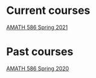 # Current courses

[AMATH 586 Spring 2021](https://trogdoncourses.github.io/amath-586-2021/)

# Past courses

[AMATH 586 Spring 2020](https://trogdoncourses.github.io/amath-586-2020/)
